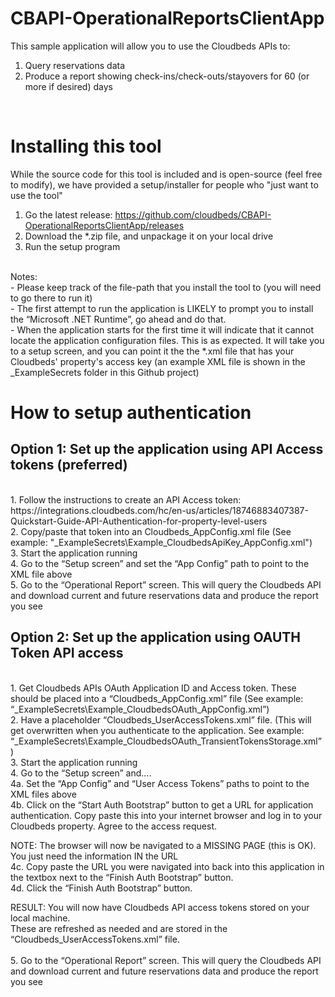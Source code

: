 # CBAPI-OperationalReportsClientApp

This sample application will allow you to use the Cloudbeds APIs to:
<br>
1. Query reservations data
2. Produce a report showing check-ins/check-outs/stayovers for 60 (or more if desired) days
<br>

# Installing this tool
While the source code for this tool is included and is open-source (feel free to modify), we have provided a setup/installer for people who "just want to use the tool"
<br>
1. Go the latest release: https://github.com/cloudbeds/CBAPI-OperationalReportsClientApp/releases
2. Download the *.zip file, and unpackage it on your local drive
3. Run the setup program
<br>
Notes:
<br>
- Please keep track of the file-path that you install the tool to (you will need to go there to run it)
<br>
- The first attempt to run the application is LIKELY to prompt you to install the “Microsoft .NET Runtime”, go ahead and do that.
<br>
- When the application starts for the first time it will indicate that it cannot locate the application configuration files.  This is as expected.  It will take you to a setup screen, and you can point it the the *.xml file that has your Cloudbeds' property's access key (an example XML file is shown in the _ExampleSecrets folder in this Github project)


# How to setup authentication

## Option 1: Set up the application using API Access tokens (preferred)
<br>
1. Follow the instructions to create an API Access token: https://integrations.cloudbeds.com/hc/en-us/articles/18746883407387-Quickstart-Guide-API-Authentication-for-property-level-users
<br>
2. Copy/paste that token into an Cloudbeds_AppConfig.xml file  
(See example: "_ExampleSecrets\Example_CloudbedsApiKey_AppConfig.xml")
<br>
3. Start the application running
<br>
4. Go to the “Setup screen” and set the “App Config” path to point to the XML file above
<br>
5. Go to the “Operational Report” screen.  This will query the Cloudbeds API and download current and future reservations data and produce the report you see

## Option 2: Set up the application using OAUTH Token API access
<br>
1.	Get Cloudbeds APIs OAuth Application ID and Access token.   These should be placed into a “Cloudbeds_AppConfig.xml” file (See example: “_ExampleSecrets\Example_CloudbedsOAuth_AppConfig.xml”)
<br>
2.	Have a placeholder “Cloudbeds_UserAccessTokens.xml” file.  (This will get overwritten when you authenticate to the application.  See example: “_ExampleSecrets\Example_CloudbedsOAuth_TransientTokensStorage.xml” )
<br>
3.	Start the application running
<br>
4.	Go to the “Setup screen” and….
<br>
4a. Set the “App Config” and “User Access Tokens” paths to point to the XML files above
<br>
4b. Click on the “Start Auth Bootstrap” button to get a URL for application authentication.  Copy paste this into your internet browser and log in to your Cloudbeds property.  Agree to the access request.
<br>

NOTE: The browser will now be navigated to a MISSING PAGE (this is OK).  You just need the information IN the URL
<br>
4c. Copy paste the URL you were navigated into back into this application in the textbox next to the “Finish Auth Bootstrap” button.
<br>
4d. Click the “Finish Auth Bootstrap” button.
<br>

RESULT: You will now have Cloudbeds API access tokens stored on your local machine.  
These are refreshed as needed and are stored in the “Cloudbeds_UserAccessTokens.xml” file.  
<br>
5. Go to the “Operational Report” screen.  This will query the Cloudbeds API and download current and future reservations data and produce the report you see
